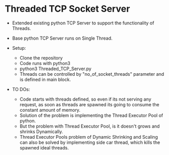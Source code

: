 # Threaded TCP Socket Server
- Extended existing python TCP Server to support the functionality of Threads.
- Base python TCP Server runs on Single Thread.
- Setup:
  - Clone the repository
  - Code runs with python3
  - python3 Threaded_TCP_Server.py
  - Threads can be controlled by "no_of_socket_threads" parameter and is defined in main block.
 
- TO DOs:
  - Code starts with threads defined, so even if its not serving any request, as soon as threads are spawned its going to consume the constant
    amount of memory.
  - Solution of the problem is implementing the Thread Executor Pool of python.
  - But the problem with Thread Executor Pool, is it doesn't grows and shrinks Dynamically.
  - Thread Executor Pools problem of Dynamic Shrinking and Scaling can also be solved by implementing 
    side car thread, which kills the spawned ideal threads. 
